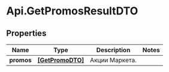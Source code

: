 # Api.GetPromosResultDTO

## Properties

Name | Type | Description | Notes
------------ | ------------- | ------------- | -------------
**promos** | [**[GetPromoDTO]**](GetPromoDTO.md) | Акции Маркета. | 


